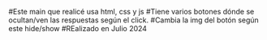 #Este main que realicé usa html, css y js
#Tiene varios botones dónde se ocultan/ven las respuestas según el click.
#Cambia la img del botón según este hide/show
#REalizado en Julio 2024
